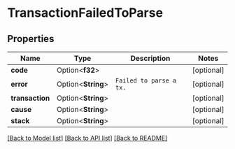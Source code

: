 # TransactionFailedToParse

## Properties

Name | Type | Description | Notes
------------ | ------------- | ------------- | -------------
**code** | Option<**f32**> |  | [optional]
**error** | Option<**String**> | `Failed to parse a tx.` | [optional]
**transaction** | Option<**String**> |  | [optional]
**cause** | Option<**String**> |  | [optional]
**stack** | Option<**String**> |  | [optional]

[[Back to Model list]](../README.md#documentation-for-models) [[Back to API list]](../README.md#documentation-for-api-endpoints) [[Back to README]](../README.md)


